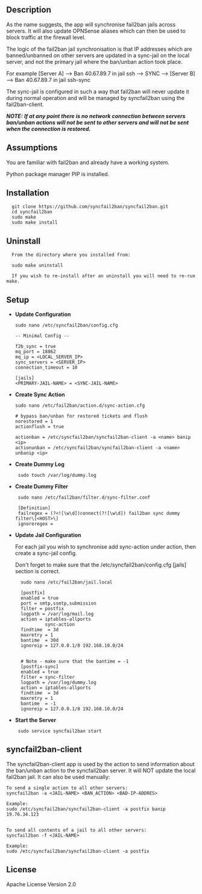 ## Description
As the name suggests, the app will synchronise fail2ban jails across servers.  It will also update OPNSense aliases which can then be used to block traffic at the firewall level.

The logic of the fail2ban jail synchronisation is that IP addresses which are banned/unbanned on other servers are updated in a sync-jail on the local server, and not the primary jail where the ban/unban action took place.

For example [Server A] --> Ban 40.67.89.7 in jail ssh --> SYNC --> [Server B] --> Ban 40.67.89.7 in jail ssh-sync

The sync-jail is configured in such a way that fail2ban will never update it during normal operation and will be managed by syncfail2ban using the fail2ban-client.

***NOTE:***
***If at any point there is no network connection between servers ban/unban actions will not be sent to other servers and will not be sent when the connection is restored.*** 

## Assumptions
You are familiar with fail2ban and already have a working system.

Python package manager PIP is installed.
## Installation

      git clone https://github.com/syncfail2ban/syncfail2ban.git
      cd syncfail2ban
      sudo make
      sudo make install

## Uninstall
  
      From the directory where you installed from:

      sudo make uninstall

      If you wish to re-install after an uninstall you will need to re-run make.

## Setup

* **Update Configuration**

      sudo nano /etc/syncfail2ban/config.cfg
  
      -- Minimal Config --

      f2b_sync = true
      mq_port = 18862
      mq_ip = <LOCAL_SERVER_IP>
      sync_servers = <SERVER_IP>
      connection_timeout = 10

      [jails]
      <PRIMARY-JAIL-NAME> = <SYNC-JAIL-NAME>

* **Create Sync Action**

      sudo nano /etc/fail2ban/action.d/sync-action.cfg

      # bypass ban/unban for restored tickets and flush
      norestored = 1
      actionflush = true

      actionban = /etc/syncfail2ban/syncfail2ban-client -a <name> banip <ip>
      actionunban = /etc/syncfail2ban/syncfail2ban-client -a <name> unbanip <ip>

* **Create Dummy Log**

       sudo touch /var/log/dummy.log

* **Create Dummy Filter**

       sudo nano /etc/fail2ban/filter.d/sync-filter.conf 

       [Definition]
       failregex = (?<![\w\d])connect(?![\w\d]) fail2ban sync dummy filter\[<HOST>\]
       ignoreregex =

* **Update Jail Configuration**

  For each jail you wish to synchronise add sync-action under action, then create a sync-jail config.

  Don't forget to make sure that the /etc/syncfail2ban/config.cfg [jails] section is correct.

        sudo nano /etc/fail2ban/jail.local

        [postfix]
        enabled = true
        port = smtp,ssmtp,submission
        filter = postfix
        logpath = /var/log/mail.log
        action = iptables-allports
                 sync-action
        findtime  = 3d
        maxretry = 1
        bantime  = 30d
        ignoreip = 127.0.0.1/8 192.168.10.0/24


        # Note - make sure that the bantime = -1
        [postfix-sync]
        enabled = true
        filter = sync-filter
        logpath = /var/log/dummy.log
        action = iptables-allports
        findtime  = 3d
        maxretry = 1
        bantime  = -1
        ignoreip = 127.0.0.1/8 192.168.10.0/24

* **Start the Server**

       sudo service syncfail2ban start

## syncfail2ban-client

The syncfail2ban-client app is used by the action to send information about the ban/unban action to the syncfail2ban server. It will NOT update the local fail2ban jail. It can also be used manually:
    
    To send a single action to all other servers:
    syncfail2ban -a <JAIL-NAME> <BAN_ACTION> <BAD-IP-ADDRES>

    Example:
    sudo /etc/syncfail2ban/syncfail2ban-client -a postfix banip 19.76.34.123


    To send all contents of a jail to all other servers:
    syncfail2ban -f <JAIL-NAME>

    Example:
    sudo /etc/syncfail2ban/syncfail2ban-client -a postfix

## License
Apache License Version 2.0

